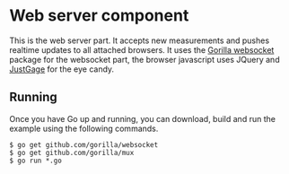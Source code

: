 # Web server component

This is the web server part. It accepts new measurements and pushes
realtime updates to all attached browsers. It uses the 
[Gorilla websocket](https://github.com/gorilla/websocket) package for
the websocket part, the browser javascript uses JQuery and
[JustGage](http://justgage.com/) for the eye candy.

## Running 

Once you have Go up and running, you can download, build and run the example
using the following commands.

    $ go get github.com/gorilla/websocket
    $ go get github.com/gorilla/mux
    $ go run *.go


